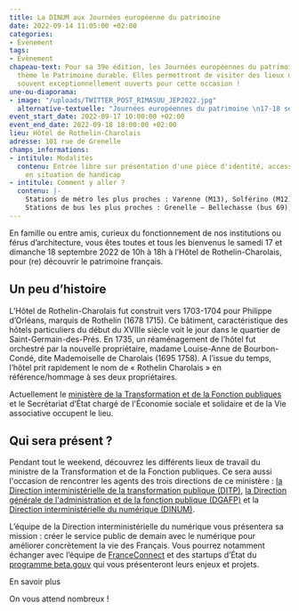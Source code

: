 ```yaml
---
title: La DINUM aux Journées européenne du patrimoine
date: 2022-09-14 11:05:00 +02:00
categories:
- Évènement
tags:
- Évènement
chapeau-text: Pour sa 39e édition, les Journées européennes du patrimoine auront pour
  thème le Patrimoine durable. Elles permettront de visiter des lieux de patrimoine,
  souvent exceptionnellement ouverts pour cette occasion !
une-ou-diaporama:
- image: "/uploads/TWITTER_POST_RIMASUU_JEP2022.jpg"
  alternative-textuelle: "Journées européennes du patrimoine \n17-18 septembre 2022"
event_start_date: 2022-09-17 10:00:00 +02:00
event_end_date: 2022-09-18 18:00:00 +02:00
lieu: Hôtel de Rothelin-Charolais
adresse: 101 rue de Grenelle
champs_informations:
- intitule: Modalités
  contenu: Entrée libre sur présentation d'une pièce d'identité, accessible aux personnes
    en situation de handicap
- intitule: Comment y aller ?
  contenu: |-
    Stations de métro les plus proches : Varenne (M13), Solférino (M12), Rue du Bac
    Stations de bus les plus proches : Grenelle – Bellechasse (bus 69), Rue du Bac – René Char (bus 68), Charlotte Perriand (bus 63, 68, 83, 84, 94), Vaneau – Babylone (bus 86)
---
```


En famille ou entre amis, curieux du fonctionnement de nos institutions ou férus d’architecture, vous êtes toutes et tous les bienvenus le samedi 17 et dimanche 18 septembre 2022 de 10h à 18h à l’Hôtel de Rothelin-Charolais, pour (re) découvrir le patrimoine français.

## Un peu d’histoire

L’Hôtel de Rothelin-Charolais fut construit vers 1703-1704 pour Philippe d’Orléans, marquis de Rothelin (1678 1715). Ce bâtiment, caractéristique des hôtels particuliers du début du XVIIIe siècle voit le jour dans le quartier de Saint-Germain-des-Prés. En 1735, un réaménagement de l’hôtel fut orchestré par la nouvelle propriétaire, madame Louise-Anne de Bourbon-Condé, dite Mademoiselle de Charolais (1695 1758). A l’issue du temps, l’hôtel prit rapidement le nom de « Rothelin Charolais » en référence/hommage à ses deux propriétaires.

Actuellement le [ministère de la Transformation et de la Fonction publiques](https://www.transformation.gouv.fr/) et le Secrétariat d’État chargé de l'Économie sociale et solidaire et de la Vie associative occupent le lieu.

## Qui sera présent ?

Pendant tout le weekend, découvrez les différents lieux de travail du ministre de la Transformation et de la Fonction publiques. Ce sera aussi l'occasion de rencontrer les agents des trois directions de ce ministère : [la Direction interministérielle de la transformation publique (DITP)](https://www.modernisation.gouv.fr/), [la Direction générale de l'administration et de la fonction publique (DGAFP)](https://www.fonction-publique.gouv.fr/fonction-publique-1088) et la [Direction interministérielle du numérique (DINUM)](https://www.numerique.gouv.fr/dinum/).

L’équipe de la Direction interministérielle du numérique vous présentera sa mission : créer le service public de demain avec le numérique pour améliorer concrètement la vie des Français. Vous pourrez notamment échanger avec l’équipe de [FranceConnect](https://franceconnect.gouv.fr/) et des startups d’État du [programme beta.gouv](https://beta.gouv.fr/) qui vous présenteront leurs enjeux et projets.

En savoir plus

On vous attend nombreux !